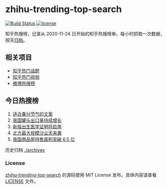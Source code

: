 # zhihu-trending-top-search

[![Build Status](https://github.com/justjavac/zhihu-trending-top-search/workflows/ci/badge.svg?branch=main)](https://github.com/justjavac/zhihu-trending-top-search/actions)
[![license](https://img.shields.io/github/license/justjavac/zhihu-trending-top-search)](https://github.com/justjavac/zhihu-trending-top-search/blob/main/LICENSE)

知乎热搜榜，记录从 2020-11-24 日开始的知乎热搜榜单。每小时抓取一次数据，按天[归档](./archives)。

## 相关项目

- [知乎热门话题](https://github.com/justjavac/zhihu-trending-hot-questions)
- [知乎热门视频](https://github.com/justjavac/zhihu-trending-hot-video)
- [微博热搜榜](https://github.com/justjavac/weibo-trending-hot-search)

## 今日热搜榜

<!-- BEGIN -->
<!-- 最后更新时间 Wed Mar 22 2023 05:06:39 GMT+0800 (China Standard Time) -->

1. [适合春分节气的文案](https://www.zhihu.com/search?q=%E9%80%82%E5%90%88%E6%98%A5%E5%88%86%E8%8A%82%E6%B0%94%E7%9A%84%E6%96%87%E6%A1%88)
1. [我国罐头出口量持续增长](https://www.zhihu.com/search?q=%E6%88%91%E5%9B%BD%E7%BD%90%E5%A4%B4%E5%87%BA%E5%8F%A3%E9%87%8F%E6%8C%81%E7%BB%AD%E5%A2%9E%E9%95%BF)
1. [新版出生医学证明将启用](https://www.zhihu.com/search?q=%E6%96%B0%E7%89%88%E5%87%BA%E7%94%9F%E5%8C%BB%E5%AD%A6%E8%AF%81%E6%98%8E%E5%B0%86%E5%90%AF%E7%94%A8)
1. [北方最大规模沙尘天来袭](https://www.zhihu.com/search?q=%E5%8C%97%E6%96%B9%E6%9C%80%E5%A4%A7%E8%A7%84%E6%A8%A1%E6%B2%99%E5%B0%98%E5%A4%A9%E6%9D%A5%E8%A2%AD)
1. [我国商品房待售面积突破 6.5 亿](https://www.zhihu.com/search?q=%E6%88%91%E5%9B%BD%E5%95%86%E5%93%81%E6%88%BF%E5%BE%85%E5%94%AE%E9%9D%A2%E7%A7%AF%E7%AA%81%E7%A0%B4%206.5%20%E4%BA%BF)

<!-- END -->

历史归档 [./archives](./archives)

### License

[zhihu-trending-top-search](https://github.com/justjavac/zhihu-trending-top-search) 的源码使用 MIT License
发布。具体内容请查看 [LICENSE](./LICENSE) 文件。
